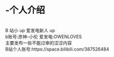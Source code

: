 # -个人介绍
<br>
B 站小 up 爱发电新人 up
<br>
b账号:彦神-小伦 爱发电:OWENLOVES
<br>
主要发布一些不能过审的涩涩内容
<br>
B站个人账号:https://space.bilibili.com/387526484
